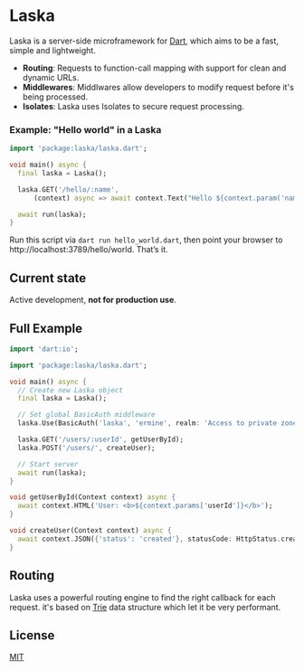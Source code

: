 # Laska

Laska is a server-side microframework for [Dart](https://dart.dev/), which aims to be a fast, simple and lightweight.

- **Routing**: Requests to function-call mapping with support for clean and dynamic URLs.
- **Middlewares**: Middlwares allow developers to modify request before it's being processed.
- **Isolates**: Laska uses Isolates to secure request processing.

### Example: "Hello world" in a Laska

```dart
import 'package:laska/laska.dart';

void main() async {
  final laska = Laska();

  laska.GET('/hello/:name',
      (context) async => await context.Text("Hello ${context.param('name')}!"));

  await run(laska);
}
```

Run this script via `dart run hello_world.dart`, then point your browser to http://localhost:3789/hello/world. That’s it.


## Current state

Active development, **not for production use**.


## Full Example

```dart
import 'dart:io';

import 'package:laska/laska.dart';

void main() async {
  // Create new Laska object
  final laska = Laska();

  // Set global BasicAuth middleware 
  laska.Use(BasicAuth('laska', 'ermine', realm: 'Access to private zone'));

  laska.GET('/users/:userId', getUserById);
  laska.POST('/users/', createUser);

  // Start server
  await run(laska);
}

void getUserById(Context context) async {
  await context.HTML('User: <b>${context.params['userId']}</b>');
}

void createUser(Context context) async {
  await context.JSON({'status': 'created'}, statusCode: HttpStatus.created);
}
```

## Routing

Laska uses a powerful routing engine to find the right callback for each request. it's based on [Trie](https://en.wikipedia.org/wiki/Trie) data structure which let it be very performant.


## License

[MIT](https://github.com/amka/laska/blob/master/LICENSE)
